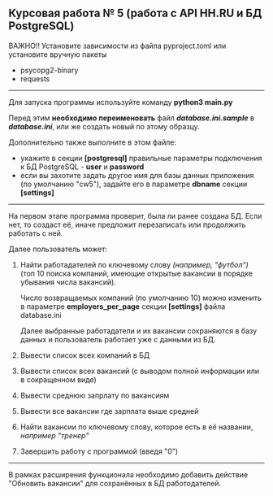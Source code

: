 ## Курсовая работа № 5 (работа с API HH.RU и БД PostgreSQL)

ВАЖНО!! Установите зависимости из файла pyproject.toml или установите вручную пакеты 
- psycopg2-binary
- requests

-------------------

Для запуска программы используйте команду __python3 main.py__

Перед этим __необходимо переименовать__ файл ___database.ini.sample___ в ___database.ini___, или же создать новый по этому образцу.

Дополнительно также выполните в этом файле:

- укажите в секции __[postgresql]__ правильные параметры подключения к БД PostgreSQL - __user__ и __password__
- если вы захотите задать другое имя для базы данных приложения (по умолчанию "cw5"), задайте его в параметре __dbname__ секции __[settings]__

-------------------

На первом этапе программа проверит, была ли ранее создана БД. Если нет, то создаст её, иначе предложит перезаписать или продолжить работать с ней.

Далее пользователь может:

1. Найти работадателей по ключевому слову _(например, "футбол")_ (топ 10 поиска компаний, имеющие открытые вакансии в порядке убывания числа вакансий).

   Число возвращаемых компаний (по умолчанию 10) можно изменить в параметре __employers_per_page__ секции __[settings]__ файла database.ini

   Далее выбранные работадатели и их вакансии сохраняются в базу данных и пользователь работает уже с данными из БД.
2. Вывести список всех компаний в БД
3. Вывести список всех вакансий (с выводом полной информации или в сокращенном виде)
4. Вывести среднюю запрлату по вакансиям
5. Вывести все вакансии где зарплата выше средней
6. Найти вакансии по ключевому слову, которое есть в её названии, _например "тренер"_
0. Завершить работу с программой (введя "0")

-------------------

В рамках расширения функционала необходимо добавить действие "Обновить вакансии" для сохранённых в БД работодателей.
